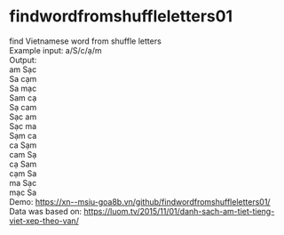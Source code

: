 # findwordfromshuffleletters01
find Vietnamese word from shuffle letters</br>
Example input: a/S/c/ạ/m</br>
Output:</br>
am Sạc</br>
Sa cạm</br>
Sa mạc</br>
Sam cạ</br>
Sạ cam</br>
Sạc am</br>
Sạc ma</br>
Sạm ca</br>
ca Sạm</br>
cam Sạ</br>
cạ Sam</br>
cạm Sa</br>
ma Sạc</br>
mạc Sa</br>
Demo: https://xn--msiu-goa8b.vn/github/findwordfromshuffleletters01/</br>
Data was based on: https://luom.tv/2015/11/01/danh-sach-am-tiet-tieng-viet-xep-theo-van/
